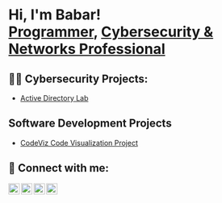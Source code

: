 <h1>Hi, I'm Babar! <br/><a href="https://github.com/babartanveer605/">Programmer</a>, <a href="https://www.linkedin.com/in/babar-tanveer-832674b4/">Cybersecurity & Networks Professional</a>

<h2>👨‍💻 Cybersecurity Projects:</h2>

- [Active Directory Lab](https://github.com/babartanveer605/Algorithms-Practice)

<h2>Software Development Projects</h2>

- [CodeViz Code Visualization Project](http://bitcodeviz.herokuapp.com/)

<h2> 🤳 Connect with me:</h2>

[<img align="left" alt="BabarTanveer | YouTube" width="22px" src="https://cdn.jsdelivr.net/npm/simple-icons@v3/icons/youtube.svg" />][youtube]
[<img align="left" alt="BabarTanveer | Twitter" width="22px" src="https://cdn.jsdelivr.net/npm/simple-icons@v3/icons/twitter.svg" />][twitter]
[<img align="left" alt="BabarTanveer | LinkedIn" width="22px" src="https://cdn.jsdelivr.net/npm/simple-icons@v3/icons/linkedin.svg" />][linkedin]
[<img align="left" alt="BabarTanveer | Instagram" width="22px" src="https://cdn.jsdelivr.net/npm/simple-icons@v3/icons/instagram.svg" />][instagram]

[twitter]: https://twitter.com/BabarTanveer18
[youtube]: https://www.youtube.com/c/babartanveer605
[instagram]: https://www.instagram.com/babartanveer2414/
[linkedin]: https://www.linkedin.com/in/babar-tanveer-832674b4/

<!--

Here are some ideas to get you started:

- 🔭 I’m currently working on ...
- 🌱 I’m currently learning ...
- 👯 I’m looking to collaborate on ...
- 🤔 I’m looking for help with ...
- 💬 Ask me about ...
- 📫 How to reach me: ...
- 😄 Pronouns: ...
- ⚡ Fun fact: ...
-->
